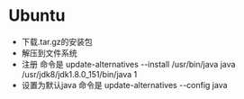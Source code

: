 # Ubuntu
  * 下载.tar.gz的安装包
  * 解压到文件系统
  * 注册 命令是 update-alternatives --install /usr/bin/java java /usr/jdk8/jdk1.8.0_151/bin/java 1
  * 设置为默认java 命令是 update-alternatives --config java
